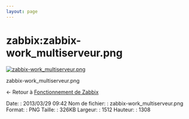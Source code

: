 ```yaml
---
layout: page
---
```


zabbix:zabbix-work\_multiserveur.png
====================================

[![zabbix-work\_multiserveur.png](..//assets/media/zabbix/zabbix-work_multiserveur.png@cache=&w=900&h=778 "zabbix-work_multiserveur.png")](..//assets/media/zabbix/zabbix-work_multiserveur.png@cache= "Afficher le fichier original")

zabbix-work\_multiserveur.png

← Retour à [Fonctionnement de
Zabbix](../../zabbix/zabbix-work.html "zabbix:zabbix-work")

Date:
:   2013/03/29 09:42
Nom de fichier:
:   zabbix-work\_multiserveur.png
Format:
:   PNG
Taille:
:   326KB
Largeur:
:   1512
Hauteur:
:   1308

